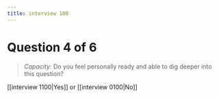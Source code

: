 ```yaml
---
title: interview 100
---
```

# Question 4 of 6
> *Capacity:* Do you feel personally ready and able to dig deeper into this question?

[[interview 1100|Yes]] or [[interview 0100|No]] 